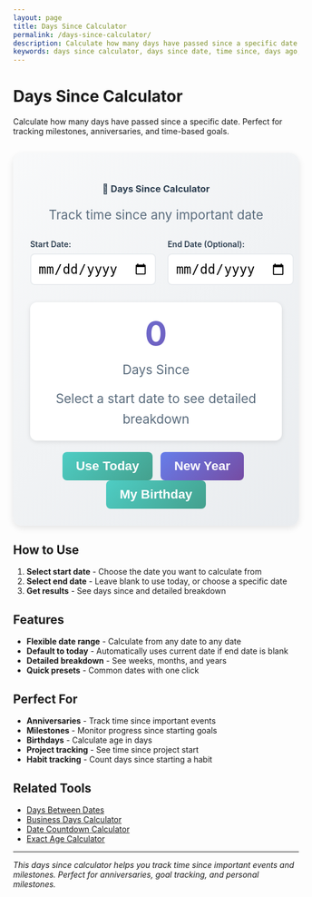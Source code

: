 ```yaml
---
layout: page
title: Days Since Calculator
permalink: /days-since-calculator/
description: Calculate how many days have passed since a specific date. Perfect for tracking milestones, anniversaries, and time-based goals.
keywords: days since calculator, days since date, time since, days ago, anniversary calculator, milestone tracker
---
```


<script type="application/ld+json">
{
  "@context": "https://schema.org",
  "@type": "WebApplication",
  "name": "Days Since Calculator",
  "description": "Calculate how many days have passed since a specific date",
  "url": "https://goalgetter.app/tools/days-since-calculator/",
  "applicationCategory": "UtilityApplication",
  "operatingSystem": "Web Browser",
  "offers": {
    "@type": "Offer",
    "price": "0",
    "priceCurrency": "USD"
  },
  "creator": {
    "@type": "Organization",
    "name": "Goal Getter"
  }
}
</script>

# Days Since Calculator

Calculate how many days have passed since a specific date. Perfect for tracking milestones, anniversaries, and time-based goals.

<div class="calculator-container" style="background: linear-gradient(135deg, #f8f9fa 0%, #e9ecef 100%); padding: 30px; border-radius: 16px; margin: 30px 0; box-shadow: 0 4px 12px rgba(0,0,0,0.1);">
  <div class="calculator-header" style="text-align: center; margin-bottom: 30px;">
    <h3 style="color: #2c3e50; margin-bottom: 10px;">📅 Days Since Calculator</h3>
    <p style="color: #5a6c7d; font-size: 1.4rem;">Track time since any important date</p>
  </div>
  
  <div class="calculator-inputs" style="display: grid; grid-template-columns: 1fr 1fr; gap: 20px; margin-bottom: 30px;">
    <div class="input-group">
      <label for="startDate" style="display: block; margin-bottom: 8px; font-weight: 600; color: #2c3e50;">Start Date:</label>
      <input type="date" id="startDate" style="width: 100%; padding: 12px; border: 2px solid #e9ecef; border-radius: 8px; font-size: 1.4rem;" onchange="calculateDaysSince()">
    </div>
    <div class="input-group">
      <label for="endDate" style="display: block; margin-bottom: 8px; font-weight: 600; color: #2c3e50;">End Date (Optional):</label>
      <input type="date" id="endDate" style="width: 100%; padding: 12px; border: 2px solid #e9ecef; border-radius: 8px; font-size: 1.4rem;" onchange="calculateDaysSince()">
    </div>
  </div>
  
  <div class="calculator-results" style="text-align: center; padding: 20px; background: white; border-radius: 12px; box-shadow: 0 2px 8px rgba(0,0,0,0.1);">
    <div id="daysSinceResult" style="font-size: 3.6rem; font-weight: 700; background: linear-gradient(135deg, #667eea 0%, #764ba2 100%); -webkit-background-clip: text; -webkit-text-fill-color: transparent; background-clip: text; margin-bottom: 15px;">
      0
    </div>
    <div id="daysSinceLabel" style="color: #5a6c7d; font-size: 1.4rem; margin-bottom: 20px;">
      Days Since
    </div>
    <div id="detailedBreakdown" style="color: #5a6c7d; font-size: 1.4rem; line-height: 1.6;">
      Select a start date to see detailed breakdown
    </div>
  </div>
  
  <div class="calculator-actions" style="text-align: center; margin-top: 20px;">
    <button onclick="setToToday()" style="background: linear-gradient(135deg, #4ecdc4 0%, #44a08d 100%); color: white; border: none; padding: 12px 24px; border-radius: 8px; font-size: 1.4rem; font-weight: 600; cursor: pointer; margin-right: 10px;">
      Use Today
    </button>
    <button onclick="setToNewYear()" style="background: linear-gradient(135deg, #667eea 0%, #764ba2 100%); color: white; border: none; padding: 12px 24px; border-radius: 8px; font-size: 1.4rem; font-weight: 600; cursor: pointer; margin-right: 10px;">
      New Year
    </button>
    <button onclick="setToBirthday()" style="background: linear-gradient(135deg, #4ecdc4 0%, #44a08d 100%); color: white; border: none; padding: 12px 24px; border-radius: 8px; font-size: 1.4rem; font-weight: 600; cursor: pointer;">
      My Birthday
    </button>
  </div>
</div>

## How to Use

1. **Select start date** - Choose the date you want to calculate from
2. **Select end date** - Leave blank to use today, or choose a specific date
3. **Get results** - See days since and detailed breakdown

## Features

- **Flexible date range** - Calculate from any date to any date
- **Default to today** - Automatically uses current date if end date is blank
- **Detailed breakdown** - See weeks, months, and years
- **Quick presets** - Common dates with one click

## Perfect For

- **Anniversaries** - Track time since important events
- **Milestones** - Monitor progress since starting goals
- **Birthdays** - Calculate age in days
- **Project tracking** - See time since project start
- **Habit tracking** - Count days since starting a habit

## Related Tools

- [Days Between Dates](/tools/days-between-dates/)
- [Business Days Calculator](/tools/business-days-calculator/)
- [Date Countdown Calculator](/tools/date-countdown-calculator/)
- [Exact Age Calculator](/tools/exact-age-calculator/)

<script>
function calculateDaysSince() {
  const startDate = document.getElementById('startDate').value;
  const endDate = document.getElementById('endDate').value;
  
  if (!startDate) {
    document.getElementById('daysSinceResult').textContent = '0';
    document.getElementById('daysSinceLabel').textContent = 'Days Since';
    document.getElementById('detailedBreakdown').textContent = 'Select a start date to see detailed breakdown';
    return;
  }
  
  const start = new Date(startDate);
  const end = endDate ? new Date(endDate) : new Date();
  
  if (start > end) {
    document.getElementById('daysSinceResult').textContent = '0';
    document.getElementById('daysSinceLabel').textContent = 'Days Since';
    document.getElementById('detailedBreakdown').textContent = 'Start date must be before end date';
    return;
  }
  
  const timeDiff = end - start;
  const daysSince = Math.floor(timeDiff / (1000 * 60 * 60 * 24));
  
  // Update results
  document.getElementById('daysSinceResult').textContent = daysSince;
  document.getElementById('daysSinceLabel').textContent = endDate ? 'Days Between' : 'Days Since';
  
  // Calculate additional metrics
  const weeksSince = Math.floor(daysSince / 7);
  const monthsSince = Math.floor(daysSince / 30.44); // Average days per month
  const yearsSince = Math.floor(daysSince / 365.25); // Account for leap years
  
  const breakdown = `
    <div style="display: grid; grid-template-columns: repeat(auto-fit, minmax(150px, 1fr)); gap: 15px; margin-top: 15px;">
      <div style="background: #f8f9fa; padding: 15px; border-radius: 8px;">
        <div style="font-weight: 600; color: #2c3e50;">Days</div>
        <div style="font-size: 2rem; font-weight: 700; color: #667eea;">${daysSince}</div>
      </div>
      <div style="background: #f8f9fa; padding: 15px; border-radius: 8px;">
        <div style="font-weight: 600; color: #2c3e50;">Weeks</div>
        <div style="font-size: 2rem; font-weight: 700; color: #4ecdc4;">${weeksSince}</div>
      </div>
      <div style="background: #f8f9fa; padding: 15px; border-radius: 8px;">
        <div style="font-weight: 600; color: #2c3e50;">Months</div>
        <div style="font-size: 2rem; font-weight: 700; color: #667eea;">${monthsSince}</div>
      </div>
      <div style="background: #f8f9fa; padding: 15px; border-radius: 8px;">
        <div style="font-weight: 600; color: #2c3e50;">Years</div>
        <div style="font-size: 2rem; font-weight: 700; color: #4ecdc4;">${yearsSince}</div>
      </div>
    </div>
  `;
  
  document.getElementById('detailedBreakdown').innerHTML = breakdown;
}

function setToToday() {
  const today = new Date();
  const todayString = today.toISOString().split('T')[0];
  document.getElementById('startDate').value = todayString;
  document.getElementById('endDate').value = '';
  calculateDaysSince();
}

function setToNewYear() {
  const currentYear = new Date().getFullYear();
  const newYearString = currentYear + '-01-01';
  document.getElementById('startDate').value = newYearString;
  document.getElementById('endDate').value = '';
  calculateDaysSince();
}

function setToBirthday() {
  const currentYear = new Date().getFullYear();
  const birthdayString = (currentYear - 25) + '-01-01'; // Default to 25 years ago
  document.getElementById('startDate').value = birthdayString;
  document.getElementById('endDate').value = '';
  calculateDaysSince();
}

// Initialize with today
window.onload = function() {
  setToToday();
};
</script>

---

*This days since calculator helps you track time since important events and milestones. Perfect for anniversaries, goal tracking, and personal milestones.*